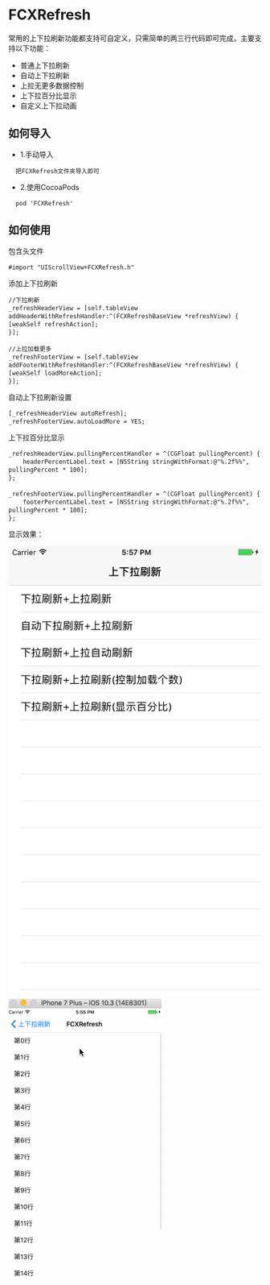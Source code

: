 # FCXRefresh
常用的上下拉刷新功能都支持可自定义，只需简单的两三行代码即可完成，主要支持以下功能：
* 普通上下拉刷新
* 自动上下拉刷新
* 上拉无更多数据控制
* 上下拉百分比显示
* 自定义上下拉动画

## 如何导入
* 1.手动导入
```objc
  把FCXRefresh文件夹导入即可
```
* 2.使用CocoaPods
```objc
  pod 'FCXRefresh'
```

## 如何使用
包含头文件
```objc
#import "UIScrollView+FCXRefresh.h"
```
添加上下拉刷新
```objc
//下拉刷新
_refreshHeaderView = [self.tableView addHeaderWithRefreshHandler:^(FCXRefreshBaseView *refreshView) {
[weakSelf refreshAction];
}];

//上拉加载更多
_refreshFooterView = [self.tableView addFooterWithRefreshHandler:^(FCXRefreshBaseView *refreshView) {
[weakSelf loadMoreAction];
}];
```
自动上下拉刷新设置
```objc
[_refreshHeaderView autoRefresh];
_refreshFooterView.autoLoadMore = YES;
```
上下拉百分比显示
```objc
_refreshHeaderView.pullingPercentHandler = ^(CGFloat pullingPercent) {
    headerPercentLabel.text = [NSString stringWithFormat:@"%.2f%%", pullingPercent * 100];
};

_refreshFooterView.pullingPercentHandler = ^(CGFloat pullingPercent) {
    footerPercentLabel.text = [NSString stringWithFormat:@"%.2f%%", pullingPercent * 100];
};
```
显示效果：

![](refreshHome.png)
![](refreshGif.gif)


